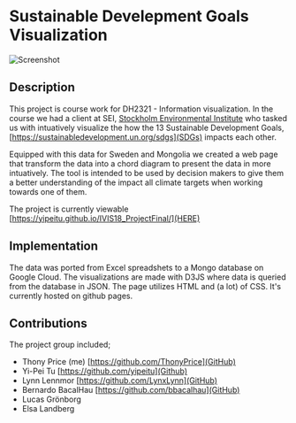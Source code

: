 # Sustainable Develepment Goals Visualization

![Screenshot](http://imgur.com/a/UGxGjAo "Main page")

## Description
This project is course work for DH2321 - Information visualization. In the course we had a client at SEI, [Stockholm Environmental Institute](https://www.sei.org/) who tasked us with intuatively visualize the how the 13 Sustainable Development Goals, [https://sustainabledevelopment.un.org/sdgs](SDGs) impacts each other. 

Equipped with this data for Sweden and Mongolia we created a web page that transform the data into a chord diagram to present the data in more intuatively. The tool is intended to be used by decision makers to give them a better understanding of the impact all climate targets when working towards one of them.

The project is currently viewable [https://yipeitu.github.io/IVIS18_ProjectFinal/](HERE)

## Implementation

The data was ported from Excel spreadshets to a Mongo database on Google Cloud. The visualizations are made with D3JS where data is queried from the database in JSON. The page utilizes HTML and (a lot) of CSS. It's currently hosted on github pages.

## Contributions

The project group included;

+ Thony Price (me) [https://github.com/ThonyPrice](GitHub)
+ Yi-Pei Tu [https://github.com/yipeitu](Github)
+ Lynn Lennmor [https://github.com/LynxLynn](GitHub)
+ Bernardo BacalHau [https://github.com/bbacalhau](GitHub)
+ Lucas Grönborg 
+ Elsa Landberg

